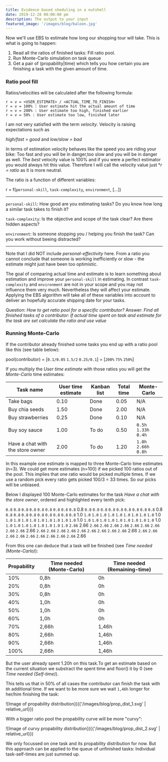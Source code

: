 ```yaml
---
title: Evidence based sheduling in a nutshell
date: 2019-12-28 00:00:00 pm
description: The output to your input
featured_image: '/images/blog/baloon.jpg'
---
```


Now we'll use EBS to estimate how long our shopping tour will take. This is what is going to happen:

1. Read all the ratios of finished tasks: Fill ratio pool.
1. Run Monte-Carlo simulation on task queue
1. Get a pair of (propability\|time) which tells you how certain you are finishing a task with the given amount of time.

### Ratio pool fill

Ratios/velocities will be calculated after the following formula:

```
r = v = <USER_ESTIMATE> / <ACTUAL_TIME_TO_FINISH>
r = v = 100% : User estimate hit the actual amount of time
r = v = 200% : User estimate too high, finished earlier
r = v = 50% : User estimate too low, finished later
```

I am not very satisfied with the term *velocity*. Velocity is raising expectations such as 

*high/fast = good* and *low/slow = bad*

In terms of estimation velocity behaves like the speed you are riding your bike: Too fast and you will be in danger,too slow and you will be in danger as well. The *best* velocity value is 100% and if you were a perfect estimator you would always hit this value. Therefore I will call the velocity value just **r = ratio* as it is more neutral.

The ratio is a function of different variables:

r = f(`personal-skill`, `task-complexity`, `environment`, [...])

---

`personal-skill`: How good are you estimating tasks? Do you know how long a similar task takes to finish it?

`task-complexity`: Is the objective and scope of the task clear? Are there hidden aspects?

`environment`: Is someone stopping you / helping you finish the task? Can you work without beeing distracted?

---

Note that I did NOT include *personal-effectivity* here. From a ratio you cannot conclude that someone is working inefficiently or slow - the estimate might just have been too optimistic.

The goal of comparing actual time and estimate is to learn something about estimation and improve your `personal-skill` in estimating. In contrast `task-complexity` and `environment` are not in your scope and you may not influence them very much.
Nevertheless they will affect your estimate. Applying the EBS algorithm will take all of these variables into account to deliver an hopefully accurate shipping date for your tasks. 

Question: *How to get ratio pool for a specific contributor?*
Answer: *Find all finished tasks of a contributor: If actual time spent on task and estimate for the task are set calculate the ratio and use value*

### Running Monte-Carlo

If the contributor already finished some tasks you end up with a ratio pool like this (see table below):

pool(contributor) = [`0.1/0.05` `1.5/2` `0.25/0.1`] = [`200%` `75%` `250%`]

If you multiply the *User time estimate* with those ratios you will get the *Monte-Carlo* time estimates:

| Task name                        | User time estimate | Kanban list | Total time | Monte-Carlo |
|----------------------------------|--------------------|-------------|-----|-----------------|
| Take bags                        | 0.10               | Done        | 0.05 | N/A             |
| Buy chia seeds                   | 1.50               | Done        | 2.00 |N/A             |
| Buy strawberries                 | 0.25               | Done        | 0.10 | N/A             |
| Buy soy sauce                    | 1.00               | To do | 0.50 |      `0.5h` `1.33h` `0.4h` |
| Have a chat with the store owner | 2.00               | To do | 1.20 | `1.0h` `2.66h` `0.8h`|

In this example one estimate is mapped to three Monte-Carlo time estimates (n=3). We could get more estimates (n=100) if we picked 100 ratios out of the pool. This implies that one ratio would be picked multiple times. If we use a random pick every ratio gets picked 100/3 = 33 times. So our picks will be unbiased.

Below I displayed 100 Monte-Carlo estimates for the task *Have a chat with the store owner*, ordered and highlighted every tenth pick: 

`0.8`
`0.8`
`0.8`
`0.8`
`0.8`
`0.8`
`0.8`
`0.8`
`0.8`
<code--highlight>0.8</code--highlight>
`0.8`
`0.8`
`0.8`
`0.8`
`0.8`
`0.8`
`0.8`
`0.8`
`0.8`
<code--highlight>0.8</code--highlight> 
`0.8`
`0.8`
`0.8`
`0.8`
`0.8`
`0.8`
`0.8`
`0.8`
`0.8`
<code--highlight>1.0</code--highlight> 
`1.0`
`1.0`
`1.0`
`1.0`
`1.0`
`1.0`
`1.0`
`1.0`
`1.0`
<code--highlight>1.0</code--highlight> 
`1.0`
`1.0`
`1.0`
`1.0`
`1.0`
`1.0`
`1.0`
`1.0`
`1.0`
<code--highlight>1.0</code--highlight> 
`1.0`
`1.0`
`1.0`
`1.0`
`1.0`
`1.0`
`1.0`
`1.0`
`1.0`
<code--highlight>1.0</code--highlight> 
`1.0`
`1.0`
`1.0`
`1.0`
`1.0`
`1.0`
`1.0`
`1.0`
`2.66`
<code--highlight>2.66</code--highlight> 
`2.66`
`2.66`
`2.66`
`2.66`
`2.66`
`2.66`
`2.66`
`2.66`
`2.66`
<code--highlight>2.66</code--highlight>
`2.66`
`2.66`
`2.66`
`2.66`
`2.66`
`2.66`
`2.66`
`2.66`
`2.66`
<code--highlight>2.66</code--highlight>
`2.66`
`2.66`
`2.66`
`2.66`
`2.66`
`2.66`
`2.66`
`2.66`
`2.66`
<code--highlight>2.66</code--highlight>

From this one can deduce that a task will be finished (see *Time needed (Monte-Carlo)*):

| Propability | Time needed (Monte-Carlo) | Time needed (Remaining-time) |
|-------------|-------------|-----|
| 10%         | 0,8h        |0h        |
| 20%         | 0,8h        |0h        |
| 30%         | 0,8h        |0h        |
| 40%         | 1,0h        |0h        |
| 50%         | 1,0h        |0h        |
| 60%         | 1,0h        |0h        |
| 70%         | 2,66h       | 1,46h       |
| 80%         | 2,66h       | 1,46h       |
| 90%         | 2,66h       | 1,46h       |
| 100%        | 2,66h       | 1,46h       |

But the user already spent 1.20h on this task.To get an estimate based on the current situation we substract the spent time and floor() it by 0 (see *Time needed (Self-time)*).

This tells us that in 50% of all cases the contributor can finish the task with `0h` additional time. If we want to be more sure we wait `1,46h` longer for her/him finishing the task:

![Image of propability distribution]({{'/images/blog/prop_dist_1.svg' | relative_url}})

With a bigger ratio pool the propability curve will be more "curvy":

![Image of curvy propability distribution]({{'/images/blog/prop_dist_2.svg' | relative_url}})

We only focussed on one task and its propability distribution for now. 
But this approach can be applied to the queue of unfinished tasks: Individual task-self-times are just summed up.